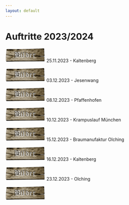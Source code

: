 ```yaml
---
layout: default
---
```

# Auftritte 2023/2024

[![Galerie](../assets/img/brettbilder.png '25.11.2023 - Kaltenberg')](./kaltenberg-25_11_23.html)
25.11.2023 - Kaltenberg

[![Galerie](../assets/img/brettbilder.png '03.12.2023 - Jesenwang')](./jesenwang-03_12_23.html)
03.12.2023 - Jesenwang

[![Galerie](../assets/img/brettbilder.png '08.12.2023 - Pfaffenhofen')](./pfaffenhofen-08_12_23.html)
08.12.2023 - Pfaffenhofen

[![Galerie](../assets/img/brettbilder.png '10.12.2023 - Krampuslauf München')](./muc-10_12_23.html)
10.12.2023 - Krampuslauf München

[![Galerie](../assets/img/brettbilder.png '15.12.2023 - Braumanufaktur Olching')](./obm-15_12_23.html)
15.12.2023 - Braumanufaktur Olching

[![Galerie](../assets/img/brettbilder.png '16.12.2023 - Kaltenberg')](./kaltenberg-16_12_23.html)
16.12.2023 - Kaltenberg

[![Galerie](../assets/img/brettbilder.png '23.12.2023 - Olching')](./olching-23_12_23.html)
23.12.2023 - Olching

[![Galerie](../assets/img/brettbilder.png '29.12.2023 - Freising')](./freising-29_12_23.html)